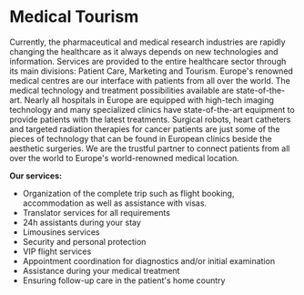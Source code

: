# Medical Tourism

Currently, the pharmaceutical and medical research industries are rapidly changing the healthcare as it always depends on new technologies and information.
Services are provided to the entire healthcare sector through its main divisions: Patient Care, Marketing and Tourism. Europe's renowned medical centres are our interface with patients from all over the world.
The medical technology and treatment possibilities available are state-of-the-art. Nearly all hospitals in Europe are equipped with high-tech imaging technology and many specialized clinics have state-of-the-art equipment to provide patients with the latest treatments. Surgical robots, heart catheters and targeted radiation therapies for cancer patients are just some of the pieces of technology that can be found in European clinics beside the aesthetic surgeries. 
We are the trustful partner to connect patients from all over the world to Europe's world-renowned medical location.

**Our services:**

- Organization of the complete trip such as flight booking, accommodation as well as assistance with visas.
- Translator services for all requirements
- 24h assistants during your stay
- Limousines services
- Security and personal protection
- VIP flight services
- Appointment coordination for diagnostics and/or initial examination
- Assistance during your medical treatment 
- Ensuring follow-up care in the patient's home country
